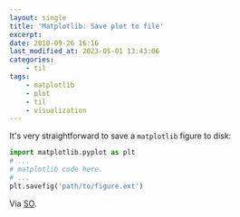 ```yaml
---
layout: single
title: 'Matplotlib: Save plot to file'
excerpt:
date: 2018-09-26 16:16
last_modified_at: 2023-05-01 13:43:06
categories:
    - til
tags:
    - matplotlib
    - plot
    - til
    - visualization
---
```


It's very straightforward to save a `matplotlib` figure to disk:

```python
import matplotlib.pyplot as plt
# ...
# matplotlib code here.
# ...
plt.savefig('path/to/figure.ext')
```

Via [SO](https://stackoverflow.com/a/18992172).
